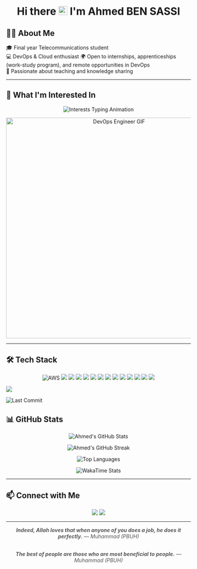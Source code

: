<h1 align="center">Hi there <img src="https://media.giphy.com/media/hvRJCLFzcasrR4ia7z/giphy.gif" width="24" alt="waving hand"/> I'm Ahmed BEN SASSI</h1>

## 👨‍💻 About Me

🎓 Final year Telecommunications student  
💻 DevOps & Cloud enthusiast 
🌍 Open to internships, apprenticeships (work-study program), and remote opportunities in DevOps  
🧠 Passionate about teaching and knowledge sharing
<!--
📺 Planning to launch a YouTube channel soon — stay tuned for DevOps content!

<p align="center">
  <a href="https://www.youtube.com/@bensassiprogramming" target="_blank">
    <img src="https://img.shields.io/badge/YouTube-Coming%20Soon!-red?style=for-the-badge&logo=youtube&logoColor=white" alt="YouTube Coming Soon Badge"/>
  </a>
</p>
-->
---

## 🤖 What I'm Interested In

<p align="center">
  <img src="https://readme-typing-svg.demolab.com?font=Fira+Code&pause=10&color=00CFFF&center=true&vCenter=true&width=600&lines=Automation;CI%2FCD+Pipelines;Infrastructure+as+Code;Container+Orchestration;Monitoring+%26+Alerting;Cloud;DevSecOps;GitOps+Implementation" alt="Interests Typing Animation" />
</p>



<p align="center">
  <img src="https://media.giphy.com/media/qgQUggAC3Pfv687qPC/giphy.gif" width="600" alt="DevOps Engineer GIF" />
</p>


---

## 🛠️ Tech Stack

<p align="center">
  <!-- Cloud & IaC -->
<img src="https://img.shields.io/badge/AWS-232F3E?style=for-the-badge&logo=amazonaws&logoColor=white" alt="AWS" />
  <img src="https://img.shields.io/badge/Terraform-623CE4?style=for-the-badge&logo=terraform&logoColor=white" />
  
  <!-- Containers & Orchestration -->
  <img src="https://img.shields.io/badge/Docker-2496ED?style=for-the-badge&logo=docker&logoColor=white" />
  <img src="https://img.shields.io/badge/Kubernetes-326CE5?style=for-the-badge&logo=kubernetes&logoColor=white" />
  <img src="https://img.shields.io/badge/Helm-0F1689?style=for-the-badge&logo=helm&logoColor=white" />
  <img src="https://img.shields.io/badge/ArgoCD-FE4B84?style=for-the-badge&logo=argo&logoColor=white" />

  <!-- CI/CD -->
  <img src="https://img.shields.io/badge/Jenkins-D24939?style=for-the-badge&logo=jenkins&logoColor=white" />
  <img src="https://img.shields.io/badge/SonarQube-4E9BCD?style=for-the-badge&logo=sonarqube&logoColor=white" />
  <img src="https://img.shields.io/badge/Nexus-2D72D6?style=for-the-badge&logo=sonatype&logoColor=white" />

  <!-- Monitoring -->
  <img src="https://img.shields.io/badge/Prometheus-E6522C?style=for-the-badge&logo=prometheus&logoColor=white" />
  <img src="https://img.shields.io/badge/Grafana-F46800?style=for-the-badge&logo=grafana&logoColor=white" />

  <!-- Tools -->
  <img src="https://img.shields.io/badge/Linux-FCC624?style=for-the-badge&logo=linux&logoColor=black" />
  <img src="https://img.shields.io/badge/Git-F05032?style=for-the-badge&logo=git&logoColor=white" />
  <img src="https://img.shields.io/badge/Bash-4EAA25?style=for-the-badge&logo=gnu-bash&logoColor=white" />
</p>

<p align="center">

  [![](https://visitcount.itsvg.in/api?id=BenSassiAhmed&icon=5&color=1)](https://visitcount.itsvg.in)


  <!-- Last Commit -->
  <img src="https://img.shields.io/github/last-commit/BenSassiAhmed/BenSassiAhmed?style=flat&color=green" alt="Last Commit" />



 

## 📊 GitHub Stats

<p align="center">
  <img src="https://github-readme-stats.vercel.app/api?username=BenSassiAhmed&show_icons=true&theme=tokyonight&count_private=true&hide=prs" alt="Ahmed's GitHub Stats" />
</p>

<p align="center">
  <img src="https://github-readme-streak-stats.herokuapp.com/?user=BenSassiAhmed&theme=tokyonight" alt="Ahmed's GitHub Streak" />
</p>

<p align="center">
  <img src="https://github-readme-stats.vercel.app/api/top-langs/?username=BenSassiAhmed&layout=compact&theme=tokyonight&langs_count=8" alt="Top Languages" />
</p>

<p align="center">
  <img src="https://github-readme-stats.vercel.app/api/wakatime?username=BenSassiAhmed&theme=tokyonight" alt="WakaTime Stats" />
</p>

---

## 📫 Connect with Me

<p align="center">
  <a href="mailto:bensassiahmed03@gmail.com"><img src="https://img.shields.io/badge/Email-D14836?style=for-the-badge&logo=gmail&logoColor=white"/></a>
  <a href="https://www.linkedin.com/in/ben-sassi-ahmed-44a5701b0/"><img src="https://img.shields.io/badge/LinkedIn-0A66C2?style=for-the-badge&logo=linkedin&logoColor=white"/></a>
</p>

---

<p align="center" style="font-style: italic; color: #555;">
 <b>Indeed, Allah loves that when anyone of you does a job, he does it perfectly.</b>  
  — Muhammad (PBUH)
</p>

<p align="center" style="font-style: italic; color: #555;">
  <br />
  <b>The best of people are those who are most beneficial to people.</b>  
  — Muhammad (PBUH)
</p>
